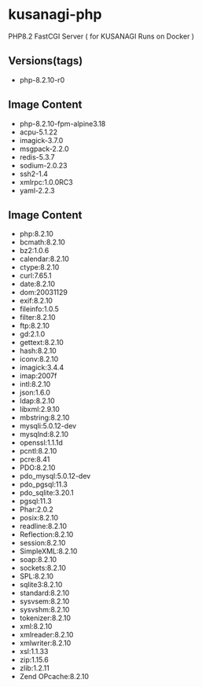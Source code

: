 # kusanagi-php
PHP8.2 FastCGI Server ( for KUSANAGI Runs on Docker )

## Versions(tags)
- php-8.2.10-r0

## Image Content
- php-8.2.10-fpm-alpine3.18
- acpu-5.1.22
- imagick-3.7.0
- msgpack-2.2.0
- redis-5.3.7
- sodium-2.0.23
- ssh2-1.4
- xmlrpc:1.0.0RC3
- yaml-2.2.3

## Image Content
- php:8.2.10
- bcmath:8.2.10
- bz2:1.0.6
- calendar:8.2.10
- ctype:8.2.10
- curl:7.65.1
- date:8.2.10
- dom:20031129
- exif:8.2.10
- fileinfo:1.0.5
- filter:8.2.10
- ftp:8.2.10
- gd:2.1.0
- gettext:8.2.10
- hash:8.2.10
- iconv:8.2.10
- imagick:3.4.4
- imap:2007f
- intl:8.2.10
- json:1.6.0
- ldap:8.2.10
- libxml:2.9.10
- mbstring:8.2.10
- mysqli:5.0.12-dev
- mysqlnd:8.2.10
- openssl:1.1.1d
- pcntl:8.2.10
- pcre:8.41
- PDO:8.2.10
- pdo_mysql:5.0.12-dev
- pdo_pgsql:11.3
- pdo_sqlite:3.20.1
- pgsql:11.3
- Phar:2.0.2
- posix:8.2.10
- readline:8.2.10
- Reflection:8.2.10
- session:8.2.10
- SimpleXML:8.2.10
- soap:8.2.10
- sockets:8.2.10
- SPL:8.2.10
- sqlite3:8.2.10
- standard:8.2.10
- sysvsem:8.2.10
- sysvshm:8.2.10
- tokenizer:8.2.10
- xml:8.2.10
- xmlreader:8.2.10
- xmlwriter:8.2.10
- xsl:1.1.33
- zip:1.15.6
- zlib:1.2.11
- Zend OPcache:8.2.10

